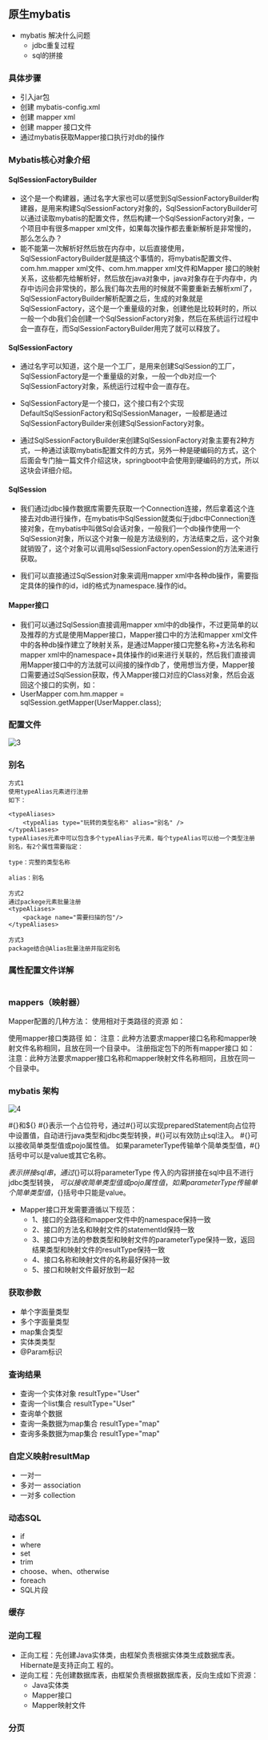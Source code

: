## 原生mybatis
+ mybatis 解决什么问题
  + jdbc重复过程
  + sql的拼接

### 具体步骤
+ 引入jar包
+ 创建 mybatis-config.xml 
+ 创建 mapper xml 
+ 创建 mapper 接口文件
+ 通过mybatis获取Mapper接口执行对db的操作

### Mybatis核心对象介绍
#### SqlSessionFactoryBuilder
+ 这个是一个构建器，通过名字大家也可以感觉到SqlSessionFactoryBuilder构建器，是用来构建SqlSessionFactory对象的，SqlSessionFactoryBuilder可以通过读取mybatis的配置文件，然后构建一个SqlSessionFactory对象，一个项目中有很多mapper xml文件，如果每次操作都去重新解析是非常慢的，那么怎么办？
+ 能不能第一次解析好然后放在内存中，以后直接使用，SqlSessionFactoryBuilder就是搞这个事情的，将mybatis配置文件、com.hm.mapper xml文件、com.hm.mapper xml文件和Mapper 接口的映射关系，这些都先给解析好，然后放在java对象中，java对象存在于内存中，内存中访问会非常快的，那么我们每次去用的时候就不需要重新去解析xml了，SqlSessionFactoryBuilder解析配置之后，生成的对象就是SqlSessionFactory，这个是一个重量级的对象，创建他是比较耗时的，所以一般一个db我们会创建一个SqlSessionFactory对象，然后在系统运行过程中会一直存在，而SqlSessionFactoryBuilder用完了就可以释放了。

#### SqlSessionFactory
+ 通过名字可以知道，这个是一个工厂，是用来创建SqlSession的工厂，SqlSessionFactory是一个重量级的对象，一般一个db对应一个SqlSessionFactory对象，系统运行过程中会一直存在。

+ SqlSessionFactory是一个接口，这个接口有2个实现DefaultSqlSessionFactory和SqlSessionManager，一般都是通过SqlSessionFactoryBuilder来创建SqlSessionFactory对象。

+ 通过SqlSessionFactoryBuilder来创建SqlSessionFactory对象主要有2种方式，一种通过读取mybatis配置文件的方式，另外一种是硬编码的方式，这个后面会专门抽一篇文件介绍这块，springboot中会使用到硬编码的方式，所以这块会详细介绍。

#### SqlSession
+ 我们通过jdbc操作数据库需要先获取一个Connection连接，然后拿着这个连接去对db进行操作，在mybatis中SqlSession就类似于jdbc中Connection连接对象，在mybatis中叫做Sql会话对象，一般我们一个db操作使用一个SqlSession对象，所以这个对象一般是方法级别的，方法结束之后，这个对象就销毁了，这个对象可以调用sqlSessionFactory.openSession的方法来进行获取。

+ 我们可以直接通过SqlSession对象来调用mapper xml中各种db操作，需要指定具体的操作的id，id的格式为namespace.操作的id。

#### Mapper接口
+ 我们可以通过SqlSession直接调用mapper xml中的db操作，不过更简单的以及推荐的方式是使用Mapper接口，Mapper接口中的方法和mapper xml文件中的各种db操作建立了映射关系，是通过Mapper接口完整名称+方法名称和mapper xml中的namespace+具体操作的id来进行关联的，然后我们直接调用Mapper接口中的方法就可以间接的操作db了，使用想当方便，Mapper接口需要通过SqlSession获取，传入Mapper接口对应的Class对象，然后会返回这个接口的实例，如：
+ UserMapper com.hm.mapper = sqlSession.getMapper(UserMapper.class);

### 配置文件
![3](../C06_mp/img/3.png )


### 别名
```text
方式1
使用typeAlias元素进行注册
如下：

<typeAliases>
    <typeAlias type="玩转的类型名称" alias="别名" />
</typeAliases>
typeAliases元素中可以包含多个typeAlias子元素，每个typeAlias可以给一个类型注册别名，有2个属性需要指定：

type：完整的类型名称

alias：别名

方式2
通过packege元素批量注册
<typeAliases>
    <package name="需要扫描的包"/>
</typeAliases>

方式3
package结合@Alias批量注册并指定别名
```

### 属性配置文件详解
```text

```

### mappers（映射器）
Mapper配置的几种方法：
<mapper resource=" " />
使用相对于类路径的资源
如：<mapper resource="sqlmap/User.xml" />

<mapper class=" " />
使用mapper接口类路径
如：<mapper class="cn.xx.mybatis.mapper.UserMapper"/>
注意：此种方法要求mapper接口名称和mapper映射文件名称相同，且放在同一个目录中。

<package name=""/>
注册指定包下的所有mapper接口
如：<package name="cn.xx.mybatis.mapper"/>
注意：此种方法要求mapper接口名称和mapper映射文件名称相同，且放在同一个目录中。





### mybatis 架构
![4](../C06_mp/img/4.png )

#{}和${}
#{}表示一个占位符号，通过#{}可以实现preparedStatement向占位符中设置值，自动进行java类型和jdbc类型转换，#{}可以有效防止sql注入。 #{}可以接收简单类型值或pojo属性值。 如果parameterType传输单个简单类型值，#{}括号中可以是value或其它名称。

${}表示拼接sql串，通过${}可以将parameterType 传入的内容拼接在sql中且不进行jdbc类型转换， ${}可以接收简单类型值或pojo属性值，如果parameterType传输单个简单类型值，${}括号中只能是value。

+ Mapper接口开发需要遵循以下规范：
  + 1、接口的全路径和mapper文件中的namespace保持一致
  + 2、接口的方法名和映射文件的statementId保持一致
  + 3、接口中方法的参数类型和映射文件的parameterType保持一致，返回结果类型和映射文件的resultType保持一致
  + 4、接口名称和映射文件的名称最好保持一致
  + 5、接口和映射文件最好放到一起



### 获取参数
  + 单个字面量类型
  + 多个字面量类型
  + map集合类型
  + 实体类类型
  + @Param标识
### 查询结果
  + 查询一个实体对象  resultType="User"
  + 查询一个list集合   resultType="User"
  + 查询单个数据
  + 查询一条数据为map集合 resultType="map"
  + 查询多条数据为map集合  resultType="map"

### 自定义映射resultMap
+ 一对一
+ 多对一 association
+ 一对多 collection

### 动态SQL
  + if
  + where
  + set
  + trim
  + choose、when、otherwise
  + foreach
  + SQL片段


### 缓存


### 逆向工程
+ 正向工程：先创建Java实体类，由框架负责根据实体类生成数据库表。 Hibernate是支持正向工 程的。
+ 逆向工程：先创建数据库表，由框架负责根据数据库表，反向生成如下资源：
  + Java实体类 
  + Mapper接口 
  + Mapper映射文件

### 分页


